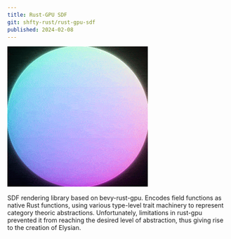 ```yaml
---
title: Rust-GPU SDF
git: shfty-rust/rust-gpu-sdf
published: 2024-02-08
---
```


![Animated](animated.gif)

SDF rendering library based on bevy-rust-gpu. Encodes field functions as native Rust functions,
using various type-level trait machinery to represent category theoric abstractions.
Unfortunately, limitations in rust-gpu prevented it from reaching the desired level of abstraction,
thus giving rise to the creation of Elysian.

